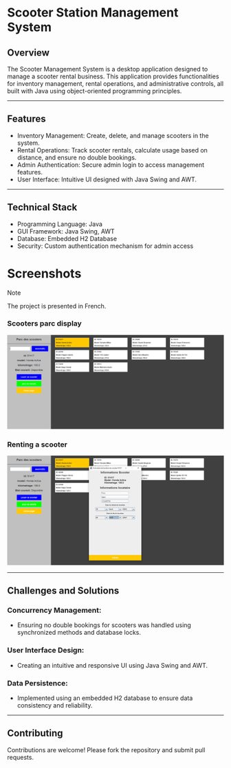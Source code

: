 ﻿# Scooter Station Management System
## Overview
The Scooter Management System is a desktop application designed to manage a scooter rental business. This application provides functionalities for inventory management, rental operations, and administrative controls, all built with Java using object-oriented programming principles.

<hr />

## Features
- Inventory Management: Create, delete, and manage scooters in the system.
- Rental Operations: Track scooter rentals, calculate usage based on distance, and ensure no double bookings.
- Admin Authentication: Secure admin login to access management features.
- User Interface: Intuitive UI designed with Java Swing and AWT.

<hr />

## Technical Stack
- Programming Language: Java
- GUI Framework: Java Swing, AWT
- Database: Embedded H2 Database
- Security: Custom authentication mechanism for admin access

# Screenshots
> [!NOTE]
> The project is presented in French.
### Scooters parc display
![IMG1!](displayImages/img1.png)
### Renting a scooter
![IMG2!](displayImages/img2.png)
<hr />

## Challenges and Solutions
### Concurrency Management:
- Ensuring no double bookings for scooters was handled using synchronized methods and database locks.
### User Interface Design:
- Creating an intuitive and responsive UI using Java Swing and AWT.
### Data Persistence:
- Implemented using an embedded H2 database to ensure data consistency and reliability.

<hr />

## Contributing
Contributions are welcome! Please fork the repository and submit pull requests.
